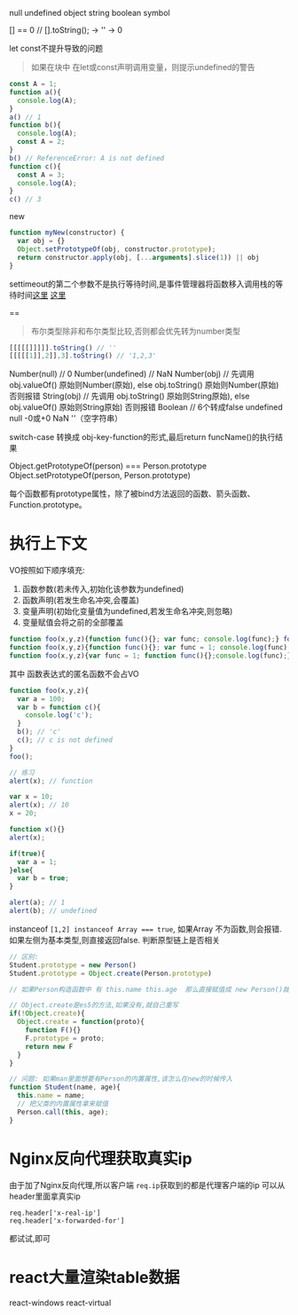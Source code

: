 null
undefined
object
string
boolean
symbol

[] == 0 // [].toString(); -> '' -> 0

let const不提升导致的问题
> 如果在块中 在let或const声明调用变量，则提示undefined的警告
```js
const A = 1;
function a(){
  console.log(A);
}
a() // 1
function b(){
  console.log(A);
  const A = 2;
}
b() // ReferenceError: A is not defined
function c(){
  const A = 3;
  console.log(A);
}
c() // 3
```


new
```js
function myNew(constructor) {
  var obj = {}
  Object.setPrototypeOf(obj, constructor.prototype);
  return constructor.apply(obj, [...arguments].slice(1)) || obj
}
```

settimeout的第二个参数不是执行等待时间,是事件管理器将函数移入调用栈的等待时间[这里](https://yubolun.com/javascript-interview-handbook/)
[这里](https://medium.freecodecamp.org/the-definitive-javascript-handbook-for-a-developer-interview-44ffc6aeb54e?gi=7cdc8a29149)


==
> 布尔类型除非和布尔类型比较,否则都会优先转为number类型

```js
[[[[[]]]]].toString() // ''
[[[[[1]],2]],3].toString() // '1,2,3'
```


Number(null) // 0
Number(undefined) // NaN
Number(obj) // 先调用 obj.valueOf() 原始则Number(原始), else obj.toString() 原始则Number(原始) 否则报错
String(obj) // 先调用 obj.toString() 原始则String原始), else obj.valueOf() 原始则String原始) 否则报错
Boolean // 6个转成false undefined null -0或+0 NaN ''（空字符串）

switch-case 转换成 obj-key-function的形式,最后return funcName()的执行结果

Object.getPrototypeOf(person) === Person.prototype
Object.setPrototypeOf(person, Person.prototype)

每个函数都有prototype属性，除了被bind方法返回的函数、箭头函数、Function.prototype。


# 执行上下文
VO按照如下顺序填充:
1. 函数参数(若未传入,初始化该参数为undefined)
2. 函数声明(若发生命名冲突,会覆盖)
3. 变量声明(初始化变量值为undefined,若发生命名冲突,则忽略)
4. 变量赋值会将之前的全部覆盖

```js
function foo(x,y,z){function func(){}; var func; console.log(func);} foo(100); // function func(){}
function foo(x,y,z){function func(){}; var func = 1; console.log(func);} foo(100); // 1
function foo(x,y,z){var func = 1; function func(){};console.log(func);} foo(100); // 1
```

其中 函数表达式的匿名函数不会占VO
```js
function foo(x,y,z){
  var a = 100;
  var b = function c(){
    console.log('c');
  }
  b(); // 'c'
  c(); // c is not defined
}
foo();
```
```js
// 练习
alert(x); // function

var x = 10;
alert(x); // 10
x = 20;

function x(){}
alert(x);

if(true){
  var a = 1;
}else{
  var b = true;
}

alert(a); // 1
alert(b); // undefined
```
instanceof  `[1,2] instanceof Array === true`, 如果Array 不为函数,则会报错. 如果左侧为基本类型,则直接返回false. 判断原型链上是否相关

```js
// 区别:
Student.prototype = new Person()
Student.prototype = Object.create(Person.prototype)

// 如果Person构造函数中 有 this.name this.age  那么直接赋值成 new Person()就会很奇怪. 传其他值也不对,因为还没有实例化

// Object.create是es5的方法,如果没有,就自己重写
if(!Object.create){
  Object.create = function(proto){
    function F(){}
    F.prototype = proto;
    return new F
  }
}

// 问题: 如果man里面想要有Person的内置属性,该怎么在new的时候传入
function Student(name, age){
  this.name = name;
  // 把父类的内置属性拿来赋值
  Person.call(this, age);
}
```

# Nginx反向代理获取真实ip
由于加了Nginx反向代理,所以客户端 `req.ip`获取到的都是代理客户端的ip
可以从header里面拿真实ip
```
req.header['x-real-ip'] 
req.header['x-forwarded-for'] 
```
都试试,即可

# react大量渲染table数据
react-windows react-virtual